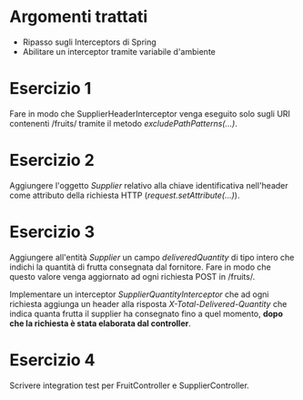 # Argomenti trattati
- Ripasso sugli Interceptors di Spring
- Abilitare un interceptor tramite variabile d'ambiente

# Esercizio 1
Fare in modo che SupplierHeaderInterceptor venga eseguito solo sugli URI contenenti /fruits/ tramite il metodo *excludePathPatterns(...)*.

# Esercizio 2
Aggiungere l'oggetto *Supplier* relativo alla chiave identificativa nell'header come attributo della richiesta HTTP (*request.setAttribute(...)*). 

# Esercizio 3
Aggiungere all'entità *Supplier* un campo *deliveredQuantity* di tipo intero che indichi la quantità di frutta consegnata dal fornitore.
Fare in modo che questo valore venga aggiornato ad ogni richiesta POST in /fruits/.

Implementare un interceptor *SupplierQuantityInterceptor* che ad ogni richiesta aggiunga un header alla risposta *X-Total-Delivered-Quantity* che indica quanta frutta il supplier ha consegnato fino a quel momento, **dopo che la richiesta è stata elaborata dal controller**.

# Esercizio 4
Scrivere integration test per FruitController e SupplierController.
